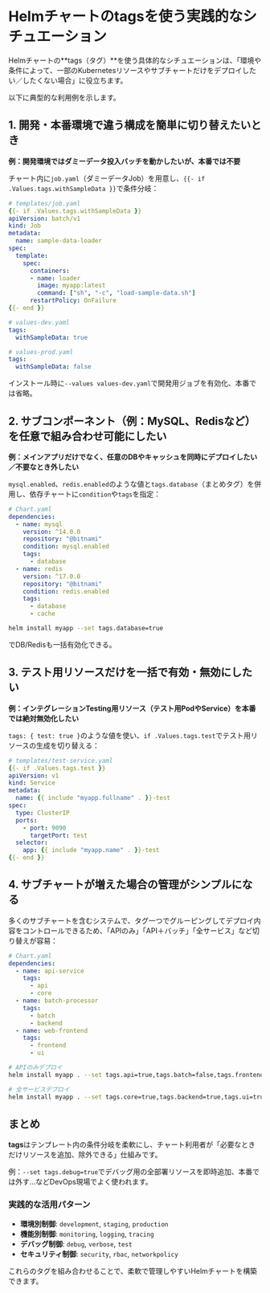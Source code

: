 # Helmチャートのtagsを使う実践的なシチュエーション

Helmチャートの**tags（タグ）**を使う具体的なシチュエーションは、「環境や条件によって、一部のKubernetesリソースやサブチャートだけをデプロイしたい／したくない場合」に役立ちます。

以下に典型的な利用例を示します。

## 1. 開発・本番環境で違う構成を簡単に切り替えたいとき

**例：開発環境ではダミーデータ投入バッチを動かしたいが、本番では不要**

チャート内に`job.yaml`（ダミーデータJob）を用意し、`{{- if .Values.tags.withSampleData }}`で条件分岐：

```yaml
# templates/job.yaml
{{- if .Values.tags.withSampleData }}
apiVersion: batch/v1
kind: Job
metadata:
  name: sample-data-loader
spec:
  template:
    spec:
      containers:
      - name: loader
        image: myapp:latest
        command: ["sh", "-c", "load-sample-data.sh"]
      restartPolicy: OnFailure
{{- end }}
```

```yaml
# values-dev.yaml
tags:
  withSampleData: true

# values-prod.yaml
tags:
  withSampleData: false
```

インストール時に`--values values-dev.yaml`で開発用ジョブを有効化、本番では省略。

## 2. サブコンポーネント（例：MySQL、Redisなど）を任意で組み合わせ可能にしたい

**例：メインアプリだけでなく、任意のDBやキャッシュを同時にデプロイしたい／不要なとき外したい**

`mysql.enabled`、`redis.enabled`のような値と`tags.database`（まとめタグ）を併用し、依存チャートに`condition`や`tags`を指定：

```yaml
# Chart.yaml
dependencies:
  - name: mysql
    version: ^14.0.0
    repository: "@bitnami"
    condition: mysql.enabled
    tags:
      - database
  - name: redis
    version: ^17.0.0
    repository: "@bitnami"
    condition: redis.enabled
    tags:
      - database
      - cache
```

```bash
helm install myapp --set tags.database=true
```

でDB/Redisも一括有効化できる。

## 3. テスト用リソースだけを一括で有効・無効にしたい

**例：インテグレーションTesting用リソース（テスト用PodやService）を本番では絶対無効化したい**

`tags: { test: true }`のような値を使い、`if .Values.tags.test`でテスト用リソースの生成を切り替える：

```yaml
# templates/test-service.yaml
{{- if .Values.tags.test }}
apiVersion: v1
kind: Service
metadata:
  name: {{ include "myapp.fullname" . }}-test
spec:
  type: ClusterIP
  ports:
    - port: 9090
      targetPort: test
  selector:
    app: {{ include "myapp.name" . }}-test
{{- end }}
```

## 4. サブチャートが増えた場合の管理がシンプルになる

多くのサブチャートを含むシステムで、タグ一つでグルーピングしてデプロイ内容をコントロールできるため、「APIのみ」「API＋バッチ」「全サービス」など切り替えが容易：

```yaml
# Chart.yaml
dependencies:
  - name: api-service
    tags:
      - api
      - core
  - name: batch-processor
    tags:
      - batch
      - backend
  - name: web-frontend
    tags:
      - frontend
      - ui
```

```bash
# APIのみデプロイ
helm install myapp . --set tags.api=true,tags.batch=false,tags.frontend=false

# 全サービスデプロイ
helm install myapp . --set tags.core=true,tags.backend=true,tags.ui=true
```

## まとめ

**tags**はテンプレート内の条件分岐を柔軟にし、チャート利用者が「必要なときだけリソースを追加、除外できる」仕組みです。

例：`--set tags.debug=true`でデバッグ用の全部署リソースを即時追加、本番では外す…などDevOps現場でよく使われます。

### 実践的な活用パターン

- **環境別制御**: `development`, `staging`, `production`
- **機能別制御**: `monitoring`, `logging`, `tracing`
- **デバッグ制御**: `debug`, `verbose`, `test`
- **セキュリティ制御**: `security`, `rbac`, `networkpolicy`

これらのタグを組み合わせることで、柔軟で管理しやすいHelmチャートを構築できます。